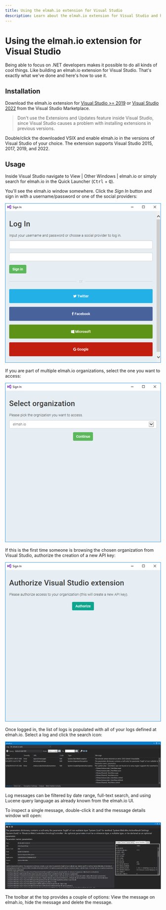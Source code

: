 ```yaml
---
title: Using the elmah.io extension for Visual Studio
description: Learn about the elmah.io extension for Visual Studio and how it can help you be more productive. Browse your error log directly in Visual Studio.
---
```


# Using the elmah.io extension for Visual Studio

Being able to focus on .NET developers makes it possible to do all kinds of cool things. Like building an elmah.io extension for Visual Studio. That's exactly what we've done and here's how to use it.

## Installation

Download the elmah.io extension for [Visual Studio >= 2019](https://marketplace.visualstudio.com/items?itemName=elmahio.elmahio) or [Visual Studio 2022](https://marketplace.visualstudio.com/items?itemName=elmahio.elmahiobrowser2022) from the Visual Studio Marketplace.

> Don't use the Extensions and Updates feature inside Visual Studio, since Visual Studio causes a problem with installing extensions in previous versions.

Double/click the downloaded VSIX and enable elmah.io in the versions of Visual Studio of your choice. The extension supports Visual Studio 2015, 2017, 2019, and 2022.

## Usage

Inside Visual Studio navigate to View | Other Windows | elmah.io or simply search for elmah.io in the Quick Launcher (<kbd>Ctrl</kbd> + <kbd>Q</kbd>).

You'll see the elmah.io window somewhere. Click the *Sign In* button and sign in with a username/password or one of the social providers:

![Sign in](/images/visualstudio-signin.png)

If you are part of multiple elmah.io organizations, select the one you want to access: 

![Select organization](/images/visualstudio-selectorganization.png)

If this is the first time someone is browsing the chosen organization from Visual Studio, authorize the creation of a new API key:

![Authorize API key](images/visualstudio-authorize.png)

Once logged in, the list of logs is populated with all of your logs defined at elmah.io. Select a log and click the search icon:

![Browse a log inside Visual Studio](/images/visualstudio-browse.png)

Log messages can be filtered by date range, full-text search, and using Lucene query language as already known from the elmah.io UI. 

To inspect a single message, double-click it and the message details window will open:

![Message details](/images/visualstudio-details.png)

The toolbar at the top provides a couple of options: View the message on elmah.io, hide the message and delete the message.
